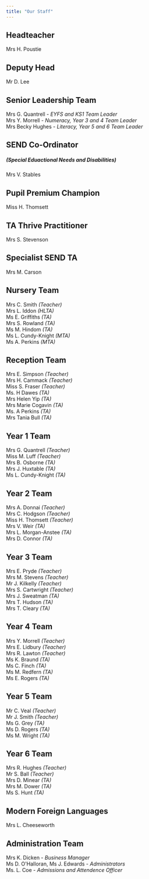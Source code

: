 ```yaml
---
title: "Our Staff"
---
```


## Headteacher

Mrs H. Poustie

## Deputy Head

Mr D. Lee

## Senior Leadership Team

Mrs G. Quantrell - _EYFS and KS1 Team Leader_  
Mrs Y. Morrell - _Numeracy, Year 3 and 4 Team Leader_  
Mrs Becky Hughes - _Literacy, Year 5 and 6 Team Leader_

## SEND Co-Ordinator

##### (Special Eduactional Needs and Disabilities)

Mrs V. Stables

## Pupil Premium Champion

Miss H. Thomsett

## TA Thrive Practitioner

Mrs S. Stevenson

## Specialist SEND TA

Mrs M. Carson

## Nursery Team

Mrs C. Smith _(Teacher)_  
Mrs L. Iddon _(HLTA)_  
Ms E. Griffiths _(TA)_  
Mrs S. Rowland _(TA)_  
Ms M. Hindom _(TA)_  
Ms L. Cundy-Knight _(MTA)_  
Ms A. Perkins _(MTA)_

## Reception Team

Mrs E. Simpson _(Teacher)_  
Mrs H. Cammack _(Teacher)_  
Miss S. Fraser _(Teacher)_  
Ms. H Dawes _(TA)_  
Mrs Helen Yip _(TA)_  
Mrs Marie Cogavin _(TA)_  
Ms. A Perkins _(TA)_  
Mrs Tania Bull _(TA)_

## Year 1 Team

Mrs G. Quantrell _(Teacher)_  
Miss M. Luff _(Teacher)_  
Mrs B. Osborne _(TA)_  
Mrs J. Huxtable _(TA)_  
Ms L. Cundy-Knight _(TA)_

## Year 2 Team

Mrs A. Donnai _(Teacher)_  
Mrs C. Hodgson _(Teacher)_  
Miss H. Thomsett _(Teacher)_  
Mrs V. Weir _(TA)_  
Mrs L. Morgan-Anstee _(TA)_  
Mrs D. Connor _(TA)_

## Year 3 Team

Mrs E. Pryde _(Teacher)_  
Mrs M. Stevens _(Teacher)_  
Mr J. Kilkelly _(Teacher)_  
Mrs S. Cartwright _(Teacher)_  
Mrs J. Sweatman _(TA)_  
Mrs T. Hudson _(TA)_  
Mrs T. Cleary _(TA)_

## Year 4 Team

Mrs Y. Morrell _(Teacher)_  
Mrs E. Lidbury _(Teacher)_  
Mrs R. Lawton _(Teacher)_  
Ms K. Braund _(TA)_  
Ms C. Finch _(TA)_  
Ms M. Redfern _(TA)_  
Ms E. Rogers _(TA)_

## Year 5 Team

Mr C. Veal _(Teacher)_  
Mr J. Smith _(Teacher)_  
Ms G. Grey _(TA)_  
Ms D. Rogers _(TA)_  
Ms M. Wright _(TA)_

## Year 6 Team

Mrs R. Hughes _(Teacher)_  
Mr S. Ball _(Teacher)_  
Mrs D. Minear _(TA)_  
Mrs M. Dower _(TA)_  
Ms S. Hunt _(TA)_

## Modern Foreign Languages

Mrs L. Cheeseworth

## Administration Team

Mrs K. Dicken - _Business Manager_  
Ms D. O'Halloran, Ms J. Edwards - _Administrators_  
Ms. L. Coe - _Admissions and Attendence Officer_
